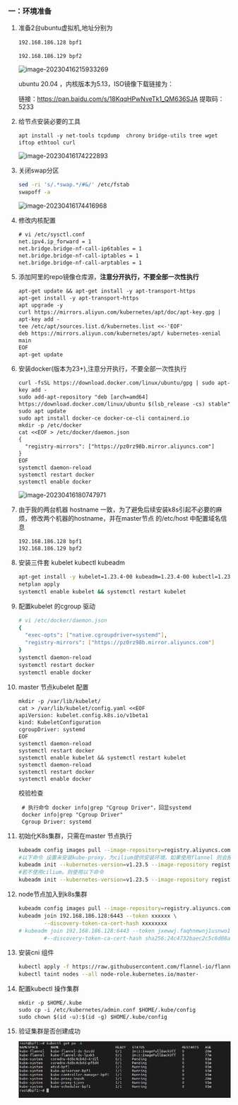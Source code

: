 ### 一：环境准备

1. 准备2台ubuntu虚拟机,地址分别为

   `192.168.186.128 bpf1`

   `192.168.186.129 bpf2`

   ![image-20230416215933269](D:\K8S\k8s-network\GitRepo\k8s-network-learning\env-prepare\assets\image-20230416215933269.png) 

   ubuntu 20.04 ，内核版本为5.13，ISO镜像下载链接为：

   链接：https://pan.baidu.com/s/18KqqHPwNveTk1_QM636SJA   提取码：5233
   

2. 给节点安装必要的工具

   ```shell
   apt install -y net-tools tcpdump  chrony bridge-utils tree wget iftop ethtool curl
   ```

   ![image-20230416174222893](D:\K8S\k8s-network\GitRepo\k8s-network-learning\env-prepare\assets\image-20230416174222893.png) 

3. 关闭swap分区

   ```bash
   sed -ri 's/.*swap.*/#&/' /etc/fstab
   swapoff -a
   ```

   ![image-20230416174416968](D:\K8S\k8s-network\GitRepo\k8s-network-learning\env-prepare\assets\image-20230416174416968.png) 

4. 修改内核配置

   ```shell
   # vi /etc/sysctl.conf
   net.ipv4.ip_forward = 1
   net.bridge.bridge-nf-call-ip6tables = 1
   net.bridge.bridge-nf-call-iptables = 1
   net.bridge.bridge-nf-call-arptables = 1
   ```

5. 添加阿里的repo镜像仓库源，**注意分开执行，不要全部一次性执行**

   ```shell
   apt-get update && apt-get install -y apt-transport-https
   apt-get install -y apt-transport-https
   apt upgrade -y
   curl https://mirrors.aliyun.com/kubernetes/apt/doc/apt-key.gpg | apt-key add - 
   tee /etc/apt/sources.list.d/kubernetes.list <<-'EOF'
   deb https://mirrors.aliyun.com/kubernetes/apt/ kubernetes-xenial main
   EOF
   apt-get update
   ```

   

6. 安装docker(版本为23+),注意分开执行，不要全部一次性执行

   ```shell
   curl -fsSL https://download.docker.com/linux/ubuntu/gpg | sudo apt-key add -
   sudo add-apt-repository "deb [arch=amd64] https://download.docker.com/linux/ubuntu $(lsb_release -cs) stable"
   sudo apt update
   sudo apt install docker-ce docker-ce-cli containerd.io
   mkdir -p /etc/docker
   cat <<EOF > /etc/docker/daemon.json
   {
     "registry-mirrors": ["https://pz0rz98b.mirror.aliyuncs.com"]
   }
   EOF
   systemctl daemon-reload
   systemctl restart docker
   systemctl enable docker
   ```

   ![image-20230416180747971](D:\K8S\k8s-network\GitRepo\k8s-network-learning\env-prepare\assets\image-20230416180747971.png) 

7. 由于我的两台机器 hostname 一致，为了避免后续安装k8s引起不必要的麻烦，修改两个机器的hostname，并在master节点 的/etc/host 中配置域名信息

   ```shell
   192.168.186.128 bpf1
   192.168.186.129 bpf2
   ```

8. 安装三件套 kubelet kubectl kubeadm

   ```bash
   apt-get install -y kubelet=1.23.4-00 kubeadm=1.23.4-00 kubectl=1.23.4-00 --allow-unauthenticated
   netplan apply 
   systemctl enable kubelet && systemctl restart kubelet
   ```

9. 配置kubelet 的cgroup 驱动

   ```bash
   # vi /etc/docker/daemon.json 
   {
     "exec-opts": ["native.cgroupdriver=systemd"],
     "registry-mirrors": ["https://pz0rz98b.mirror.aliyuncs.com"]
   }
   systemctl daemon-reload
   systemctl restart docker
   systemctl enable docker
   ```

10. master 节点kubelet 配置

    ```shell
    mkdir -p /var/lib/kubelet/
    cat > /var/lib/kubelet/config.yaml <<EOF      
    apiVersion: kubelet.config.k8s.io/v1beta1
    kind: KubeletConfiguration
    cgroupDriver: systemd
    EOF
    systemctl daemon-reload
    systemctl restart docker
    systemctl enable kubelet && systemctl restart kubelet
    systemctl daemon-reload
    systemctl restart docker
    systemctl enable docker
    ```

    校验检查

    ```shell
     # 执行命令 docker info|grep "Cgroup Driver"，回显systemd
     docker info|grep "Cgroup Driver"
     Cgroup Driver: systemd
    ```

11. 初始化K8s集群，只需在master 节点执行

    ```bash
    kubeadm config images pull --image-repository=registry.aliyuncs.com/google_containers
    #以下命令 设置未安装kube-proxy，为cilium提供安装环境，如果使用flannel 则会报错
    kubeadm init --kubernetes-version=v1.23.5 --image-repository registry.aliyuncs.com/google_containers --pod-network-cidr=10.244.0.0/16 --service-cidr=10.96.0.0/12 --skip-phases=addon/kube-proxy --ignore-preflight-errors=Swap
    #若不使用cilium。则使用以下命令 
    kubeadm init --kubernetes-version=v1.23.5 --image-repository registry.aliyuncs.com/google_containers --pod-network-cidr=10.244.0.0/16 --service-cidr=10.96.0.0/12 --ignore-preflight-errors=Swap
    ```

12. node节点加入到k8s集群

    ```bash
    kubeadm config images pull --image-repository=registry.aliyuncs.com/google_containers
    kubeadm join 192.168.186.128:6443 --token xxxxxx \
            --discovery-token-ca-cert-hash xxxxxxxx
    # kubeadm join 192.168.186.128:6443 --token jxewwj.faqhnmwnj1usnwo1 \
            #--discovery-token-ca-cert-hash sha256:24c4732baec2c5c6d08a383d35169302ee68ddd378407f73bcd027202b2d6763
    
    ```

13. 安装cni 组件

    ```bash
    kubectl apply -f https://raw.githubusercontent.com/flannel-io/flannel/master/Documentation/kube-flannel.yml
    kubectl taint nodes --all node-role.kubernetes.io/master-
    ```

14. 配置kubectl 操作集群

    ```shell
    mkdir -p $HOME/.kube
    sudo cp -i /etc/kubernetes/admin.conf $HOME/.kube/config
    sudo chown $(id -u):$(id -g) $HOME/.kube/config
    ```

15. 验证集群是否创建成功

    ![image-20230416232148756](./assets/image-20230416232148756.png) 

